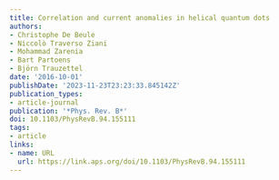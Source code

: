 ```yaml
---
title: Correlation and current anomalies in helical quantum dots
authors:
- Christophe De Beule
- Niccolò Traverso Ziani
- Mohammad Zarenia
- Bart Partoens
- Björn Trauzettel
date: '2016-10-01'
publishDate: '2023-11-23T23:23:33.845142Z'
publication_types:
- article-journal
publication: '*Phys. Rev. B*'
doi: 10.1103/PhysRevB.94.155111
tags:
- article
links:
- name: URL
  url: https://link.aps.org/doi/10.1103/PhysRevB.94.155111
---
```

